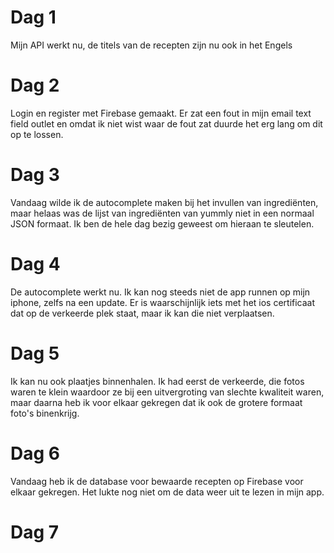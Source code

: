 # Dag 1  
Mijn  API werkt nu, de titels van de recepten zijn nu ook in het Engels  
  
# Dag 2  
Login en register met Firebase gemaakt. Er zat een fout in mijn email text field outlet en omdat ik niet wist waar de fout zat duurde het erg lang om dit op te lossen.  
  
# Dag 3  
Vandaag wilde ik de autocomplete maken bij het invullen van ingrediënten, maar helaas was de lijst van ingrediënten van yummly niet in een normaal JSON formaat. Ik ben de hele dag bezig geweest om hieraan te sleutelen.  
  
# Dag 4  
De autocomplete werkt nu. Ik kan nog steeds niet de app runnen op mijn iphone, zelfs na een update. Er is waarschijnlijk iets met het ios certificaat dat op de verkeerde plek staat, maar ik kan die niet verplaatsen.
  
# Dag 5  
Ik kan nu ook plaatjes binnenhalen. Ik had eerst de verkeerde, die fotos waren te klein waardoor ze bij een uitvergroting van slechte kwaliteit waren, maar daarna heb ik voor elkaar gekregen dat ik ook de grotere formaat foto's binenkrijg.  
  
# Dag 6  
Vandaag heb ik de database voor bewaarde recepten op Firebase voor elkaar gekregen. Het lukte nog niet om de data weer uit te lezen in mijn app.  
  
# Dag 7
